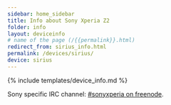 ```yaml
---
sidebar: home_sidebar
title: Info about Sony Xperia Z2
folder: info
layout: deviceinfo
# name of the page (/{{permalink}}.html)
redirect_from: sirius_info.html
permalink: /devices/sirius/
device: sirius
---
```

{% include templates/device_info.md %}

<p>Sony specific IRC channel: <a href="https://webchat.freenode.net/?channels=freexperia">#sonyxperia on freenode</a>.</p>
